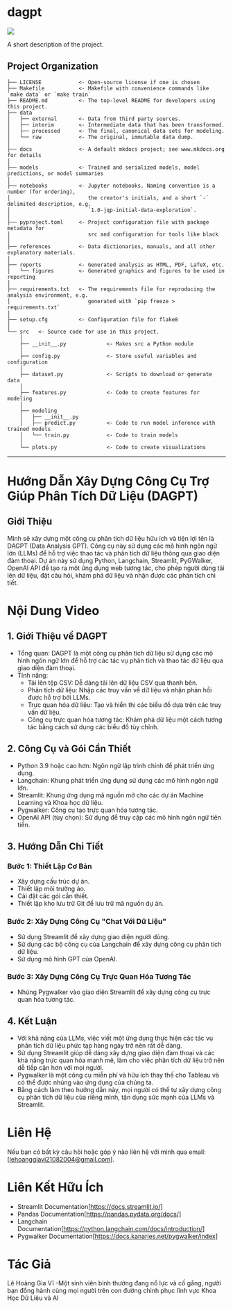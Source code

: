 # dagpt

<a target="_blank" href="https://cookiecutter-data-science.drivendata.org/">
    <img src="https://img.shields.io/badge/CCDS-Project%20template-328F97?logo=cookiecutter" />
</a>

A short description of the project.

## Project Organization

```
├── LICENSE            <- Open-source license if one is chosen
├── Makefile           <- Makefile with convenience commands like `make data` or `make train`
├── README.md          <- The top-level README for developers using this project.
├── data
│   ├── external       <- Data from third party sources.
│   ├── interim        <- Intermediate data that has been transformed.
│   ├── processed      <- The final, canonical data sets for modeling.
│   └── raw            <- The original, immutable data dump.
│
├── docs               <- A default mkdocs project; see www.mkdocs.org for details
│
├── models             <- Trained and serialized models, model predictions, or model summaries
│
├── notebooks          <- Jupyter notebooks. Naming convention is a number (for ordering),
│                         the creator's initials, and a short `-` delimited description, e.g.
│                         `1.0-jqp-initial-data-exploration`.
│
├── pyproject.toml     <- Project configuration file with package metadata for 
│                         src and configuration for tools like black
│
├── references         <- Data dictionaries, manuals, and all other explanatory materials.
│
├── reports            <- Generated analysis as HTML, PDF, LaTeX, etc.
│   └── figures        <- Generated graphics and figures to be used in reporting
│
├── requirements.txt   <- The requirements file for reproducing the analysis environment, e.g.
│                         generated with `pip freeze > requirements.txt`
│
├── setup.cfg          <- Configuration file for flake8
│
└── src   <- Source code for use in this project.
    │
    ├── __init__.py             <- Makes src a Python module
    │
    ├── config.py               <- Store useful variables and configuration
    │
    ├── dataset.py              <- Scripts to download or generate data
    │
    ├── features.py             <- Code to create features for modeling
    │
    ├── modeling                
    │   ├── __init__.py 
    │   ├── predict.py          <- Code to run model inference with trained models          
    │   └── train.py            <- Code to train models
    │
    └── plots.py                <- Code to create visualizations
```

--------

# Hướng Dẫn Xây Dựng Công Cụ Trợ Giúp Phân Tích Dữ Liệu (DAGPT)
## Giới Thiệu
Mình sẽ xây dựng một công cụ phân tích dữ liệu hữu ích và tiện lợi tên là DAGPT (Data Analysis GPT). Công cụ này sử dụng các mô hình ngôn ngữ lớn (LLMs) để hỗ trợ việc thao tác và phân tích dữ liệu thông qua giao diện đàm thoại. Dự án này sử dụng Python, Langchain, Streamlit, PyGWalker, OpenAI API để tạo ra một ứng dụng web tương tác, cho phép người dùng tải lên dữ liệu, đặt câu hỏi, khám phá dữ liệu và nhận được các phân tích chi tiết.

# Nội Dung Video
## 1. Giới Thiệu về DAGPT
* Tổng quan: DAGPT là một công cụ phân tích dữ liệu sử dụng các mô hình ngôn ngữ lớn để hỗ trợ các tác vụ phân tích và thao tác dữ liệu qua giao diện đàm thoại.
* Tính năng:
  - Tải lên tệp CSV: Dễ dàng tải lên dữ liệu CSV qua thanh bên.
  - Phân tích dữ liệu: Nhập các truy vấn về dữ liệu và nhận phản hồi được hỗ trợ bởi LLMs.
  - Trực quan hóa dữ liệu: Tạo và hiển thị các biểu đồ dựa trên các truy vấn dữ liệu.
  - Công cụ trực quan hóa tương tác: Khám phá dữ liệu một cách tương tác bằng cách sử dụng các biểu đồ tùy chỉnh.
## 2. Công Cụ và Gói Cần Thiết
- Python 3.9 hoặc cao hơn: Ngôn ngữ lập trình chính để phát triển ứng dụng.
- Langchain: Khung phát triển ứng dụng sử dụng các mô hình ngôn ngữ lớn.
- Streamlit: Khung ứng dụng mã nguồn mở cho các dự án Machine Learning và Khoa học dữ liệu.
- Pygwalker: Công cụ tạo trực quan hóa tương tác.
- OpenAI API (tùy chọn): Sử dụng để truy cập các mô hình ngôn ngữ tiên tiến.
## 3. Hướng Dẫn Chi Tiết
### Bước 1: Thiết Lập Cơ Bản
- Xây dựng cấu trúc dự án.
- Thiết lập môi trường ảo.
- Cài đặt các gói cần thiết.
- Thiết lập kho lưu trữ Git để lưu trữ mã nguồn dự án.
### Bước 2: Xây Dựng Công Cụ "Chat Với Dữ Liệu"
- Sử dụng Streamlit để xây dựng giao diện người dùng.
- Sử dụng các bộ công cụ của Langchain để xây dựng công cụ phân tích dữ liệu.
- Sử dụng mô hình GPT của OpenAI.
### Bước 3: Xây Dựng Công Cụ Trực Quan Hóa Tương Tác
- Nhúng Pygwalker vào giao diện Streamlit để xây dựng công cụ trực quan hóa tương tác.
## 4. Kết Luận
- Với khả năng của LLMs, việc viết một ứng dụng thực hiện các tác vụ phân tích dữ liệu phức tạp hàng ngày trở nên rất dễ dàng.
- Sử dụng Streamlit giúp dễ dàng xây dựng giao diện đàm thoại và các khả năng trực quan hóa mạnh mẽ, làm cho việc phân tích dữ liệu trở nên dễ tiếp cận hơn với mọi người.
- Pygwalker là một công cụ miễn phí và hữu ích thay thế cho Tableau và có thể được nhúng vào ứng dụng của chúng ta.
- Bằng cách làm theo hướng dẫn này, mọi người có thể tự xây dựng công cụ phân tích dữ liệu của riêng mình, tận dụng sức mạnh của LLMs và Streamlit.
# Liên Hệ
Nếu bạn có bất kỳ câu hỏi hoặc góp ý nào liên hệ với mình qua email: [lehoanggiavi21082004@gmail.com].
# Liên Kết Hữu Ích
- Streamlit Documentation[https://docs.streamlit.io/]
- Pandas Documentation[https://pandas.pydata.org/docs/]
- Langchain Documentation[https://python.langchain.com/docs/introduction/]
- Pygwalker Documentation[https://docs.kanaries.net/pygwalker/index]
# Tác Giả
Lê Hoàng Gia Vĩ -Một sinh viên bình thường đang nổ lực và cố gắng, người bạn đồng hành cùng mọi người trên con đường chinh phục lĩnh vực Khoa Học Dữ Liệu và AI

